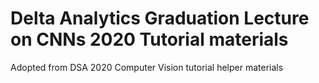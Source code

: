 # Delta Analytics Graduation Lecture on CNNs 2020 Tutorial materials
Adopted from DSA 2020 Computer Vision tutorial helper materials

